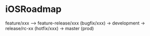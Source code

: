# iOSRoadmap

feature/xxx --> feature-release/xxx (bugfix/xxx) -> development -> release/rc-xx (hotfix/xxx) -> master (prod) 
 
     

